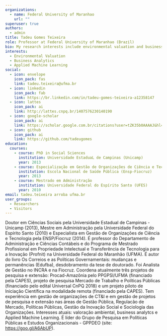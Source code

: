 ```yaml
---
organizations:
  - name: Federal University of Maranhao
    url: ""
superuser: true
authors:
  - admin
title: Tadeu Gomes Teixeira
role: Professor at Federal University of Maranhao (Brazil)
bio: My research interests include environmental valuation and business analytics.
interests:
  - Environmental Valuation
  - Business Analytics
  - Applied Machine Learning
social:
  - icon: envelope
    icon_pack: fas
    link: tadeu.teixeira@ufma.br
  - icon: linkedin
    icon_pack: fab
    link: https://br.linkedin.com/in/tadeu-gomes-teixeira-a12358147
  - icon: lattes
    icon_pack: ai
    link: http://lattes.cnpq.br/1407576230140190   
  - icon: google-scholar
    icon_pack: ai
    link: https://scholar.google.com.br/citations?user=tZK35b0AAAAJ&hl=pt-BR&oi=ao
  - icon: github
    icon_pack: ai
    link: https://github.com/tadeugomes
education:
  courses:
    - course: PhD in Social Sciences
      institution: Universidade EstaduaL de Campinas (Unicamp)
      year: 2013
    - course: Especialização em Gestão de Organizações de Ciência e Tecnologia
      institution: Escola Nacional de Saúde Pública (Ensp-Fiocruz)
      year: 2013
    - course: Mestrado em Administração
      institution: Universidade Federal do Espírito Santo (UFES)
      year: 2010
email: tadeu.teixeira arroba ufma.br
user_groups:
  - Researchers
  - Visitors
---
```

Doutor em Ciências Sociais pela Universidade Estadual de Campinas - Unicamp (2013), Mestre em Administração pela Universidade Federal do Espírito Santo (2010) e Especialista em Gestão de Organizações de Ciência e Tecnologia pela ENSP/Fiocruz (2014). É professor do Departamento de Administração e Ciências Contábeis e do  Programa de Mestrado Profissional em Propriedade Intelectual e Transferência de Tecnologia para a Inovação (Profnit) na Universidade Federal do Maranhão (UFMA). É autor do livro Os Correios e as Políticas Governamentais: mudanças e permanências (Edufba), desdobramento da tese de doutorado. Foi Analista de Gestão no INCRA e na Fiocruz. Coordena atualmente três projetos de pesquisa e extensão: Procad-Amazônia pelo PPGPSI/UFMA (financiado pela CAPES), projeto de pesquisa Mercado de Trabalho e Políticas Públicas (financiado pelo edital Universal CnPQ 2018) e um projeto piloto de Iniciação Científica na modalidade remota (financiado pela CAPES). Tem experiência em gestão de organizações de CT&I e em gestão de projetos de pesquisa e extensão nas áreas de Gestão Pública, Regulacão de Mercado, Políticas Públicas, Gestão da Inovação Social e Sociologia das Organizações. Interesses atuais: valoração ambiental, business analytcs e Applied Machine Learning. É líder do Grupo de Pesquisa em Políticas Públicas e Estudos Organizacionais - GPPDEO (site: https://goo.gl/A6AbUP).
